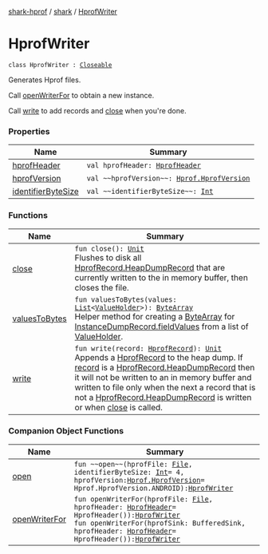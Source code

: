 [shark-hprof](../../index.md) / [shark](../index.md) / [HprofWriter](./index.md)

# HprofWriter

`class HprofWriter : `[`Closeable`](https://docs.oracle.com/javase/6/docs/api/java/io/Closeable.html)

Generates Hprof files.

Call [openWriterFor](open-writer-for.md) to obtain a new instance.

Call [write](write.md) to add records and [close](close.md) when you're done.

### Properties

| Name | Summary |
|---|---|
| [hprofHeader](hprof-header.md) | `val hprofHeader: `[`HprofHeader`](../-hprof-header/index.md) |
| [hprofVersion](hprof-version.md) | `val ~~hprofVersion~~: `[`Hprof.HprofVersion`](../-hprof/-hprof-version/index.md) |
| [identifierByteSize](identifier-byte-size.md) | `val ~~identifierByteSize~~: `[`Int`](https://kotlinlang.org/api/latest/jvm/stdlib/kotlin/-int/index.html) |

### Functions

| Name | Summary |
|---|---|
| [close](close.md) | `fun close(): `[`Unit`](https://kotlinlang.org/api/latest/jvm/stdlib/kotlin/-unit/index.html)<br>Flushes to disk all [HprofRecord.HeapDumpRecord](../-hprof-record/-heap-dump-record/index.md) that are currently written to the in memory buffer, then closes the file. |
| [valuesToBytes](values-to-bytes.md) | `fun valuesToBytes(values: `[`List`](https://kotlinlang.org/api/latest/jvm/stdlib/kotlin.collections/-list/index.html)`<`[`ValueHolder`](../-value-holder/index.md)`>): `[`ByteArray`](https://kotlinlang.org/api/latest/jvm/stdlib/kotlin/-byte-array/index.html)<br>Helper method for creating a [ByteArray](https://kotlinlang.org/api/latest/jvm/stdlib/kotlin/-byte-array/index.html) for [InstanceDumpRecord.fieldValues](../-hprof-record/-heap-dump-record/-object-record/-instance-dump-record/field-values.md) from a list of [ValueHolder](../-value-holder/index.md). |
| [write](write.md) | `fun write(record: `[`HprofRecord`](../-hprof-record/index.md)`): `[`Unit`](https://kotlinlang.org/api/latest/jvm/stdlib/kotlin/-unit/index.html)<br>Appends a [HprofRecord](../-hprof-record/index.md) to the heap dump. If [record](write.md#shark.HprofWriter$write(shark.HprofRecord)/record) is a [HprofRecord.HeapDumpRecord](../-hprof-record/-heap-dump-record/index.md) then it will not be written to an in memory buffer and written to file only when the next a record that is not a [HprofRecord.HeapDumpRecord](../-hprof-record/-heap-dump-record/index.md) is written or when [close](close.md) is called. |

### Companion Object Functions

| Name | Summary |
|---|---|
| [open](open.md) | `fun ~~open~~(hprofFile: `[`File`](https://docs.oracle.com/javase/6/docs/api/java/io/File.html)`, identifierByteSize: `[`Int`](https://kotlinlang.org/api/latest/jvm/stdlib/kotlin/-int/index.html)` = 4, hprofVersion: `[`Hprof.HprofVersion`](../-hprof/-hprof-version/index.md)` = Hprof.HprofVersion.ANDROID): `[`HprofWriter`](./index.md) |
| [openWriterFor](open-writer-for.md) | `fun openWriterFor(hprofFile: `[`File`](https://docs.oracle.com/javase/6/docs/api/java/io/File.html)`, hprofHeader: `[`HprofHeader`](../-hprof-header/index.md)` = HprofHeader()): `[`HprofWriter`](./index.md)<br>`fun openWriterFor(hprofSink: BufferedSink, hprofHeader: `[`HprofHeader`](../-hprof-header/index.md)` = HprofHeader()): `[`HprofWriter`](./index.md) |
